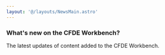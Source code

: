 ```yaml
---
layout: '@/layouts/NewsMain.astro'
---
```

### What's new on the CFDE Workbench?

The latest updates of content added to the CFDE Workbench.
